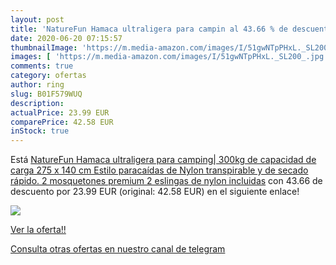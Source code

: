 ```yaml
---
layout: post
title: 'NatureFun Hamaca ultraligera para campin al 43.66 % de descuento'
date: 2020-06-20 07:15:57
thumbnailImage: 'https://m.media-amazon.com/images/I/51gwNTpPHxL._SL200_.jpg'
images: [ 'https://m.media-amazon.com/images/I/51gwNTpPHxL._SL200_.jpg' ]
comments: true
category: ofertas
author: ring
slug: B01F579WUQ
description:
actualPrice: 23.99 EUR
comparePrice: 42.58 EUR
inStock: true
---
```


Está [NatureFun Hamaca ultraligera para camping| 300kg de capacidad de carga   275 x 140 cm  Estilo paracaídas de Nylon  transpirable y de secado rápido. 2 mosquetones premium  2 eslingas de nylon incluidas](https://www.amazon.com/dp/B01F579WUQ/?tag=redken08-20) con 43.66 de descuento por 23.99 EUR (original: 42.58 EUR) en el siguiente enlace!

[![](https://m.media-amazon.com/images/I/51gwNTpPHxL._SL200_.jpg)](https://www.amazon.com/dp/B01F579WUQ/?tag=redken08-20)

[Ver la oferta!!](https://www.amazon.com/dp/B01F579WUQ/?tag=redken08-20)

[Consulta otras ofertas en nuestro canal de telegram](https://t.me/s/ofertas25)
